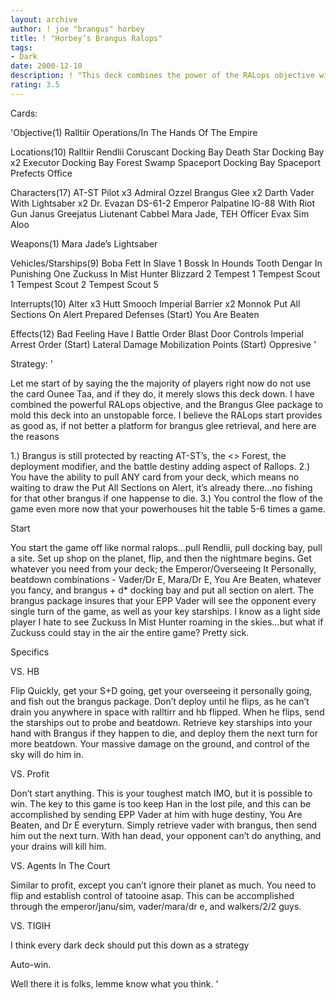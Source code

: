 ```yaml
---
layout: archive
author: ! joe "brangus" horbey
title: ! "Horbey’s Brangus Ralops"
tags:
- Dark
date: 2000-12-10
description: ! "This deck combines the power of the RALops objective with the awesome retrieval ability of brangus glee."
rating: 3.5
---
```

Cards: 

'Objective(1)
Ralltiir Operations/In The Hands Of The Empire

Locations(10)
Ralltiir
Rendlii
Coruscant Docking Bay
Death Star Docking Bay x2
Executor Docking Bay
 Forest
 Swamp
 Spaceport Docking Bay
 Spaceport Prefects Office

Characters(17)
AT-ST Pilot x3
Admiral Ozzel
Brangus Glee x2
Darth Vader With Lightsaber x2
Dr. Evazan
DS-61-2
Emperor Palpatine
IG-88 With Riot Gun
Janus Greejatus
Liutenant Cabbel
Mara Jade, TEH
Officer Evax
Sim Aloo

Weapons(1)
Mara Jade’s Lightsaber

Vehicles/Starships(9)
Boba Fett In Slave 1
Bossk In Hounds Tooth
Dengar In Punishing One
Zuckuss In Mist Hunter
Blizzard 2
Tempest 1
Tempest Scout 1
Tempest Scout 2
Tempest Scout 5

Interrupts(10)
Alter x3
Hutt Smooch
Imperial Barrier x2
Monnok
Put All Sections On Alert
Prepared Defenses (Start)
You Are Beaten

Effects(12)
Bad Feeling Have I
Battle Order
Blast Door Controls
Imperial Arrest Order (Start)
Lateral Damage
Mobilization Points (Start)
Oppresive  '

Strategy: '

  Let me start of by saying the the majority of players right now do not use the card Ounee Taa, and if they do, it merely slows this deck down. I have combined the powerful RALops objective, and the Brangus Glee package to mold this deck into an unstopable force. I believe the RALops start provides as good as, if not better a platform for brangus glee retrieval, and here are the reasons

1.) Brangus is still protected by reacting AT-ST’s, the <> Forest, the deployment modifier, and the battle destiny adding aspect of Rallops.
2.) You have the ability to pull ANY card from your deck, which means no waiting to draw the Put All Sections on Alert, it’s already there...no fishing for that other brangus if one happense to die.
3.) You control the flow of the game even more now that your powerhouses hit the table 5-6 times a game.

Start

You start the game off like normal ralops...pull Rendlii, pull docking bay, pull a site. Set up shop on the planet, flip, and then the nightmare begins. Get whatever you need from your deck; the Emperor/Overseeing It Personally, beatdown combinations - Vader/Dr E, Mara/Dr E, You Are Beaten, whatever you fancy, and brangus + d* docking bay and put all section on alert. The brangus package insures that your EPP Vader will see the opponent every single turn of the game, as well as your key starships. I know as a light side player I hate to see Zuckuss In Mist Hunter roaming in the skies...but what if Zuckuss could stay in the air the entire game? Pretty sick.

Specifics

VS. HB

Flip Quickly, get your S+D going, get your overseeing it personally going, and fish out the brangus package. Don’t deploy until he flips, as he can’t drain you anywhere in space with ralltirr and hb flipped. When he flips, send the starships out to probe and beatdown. Retrieve key starships into your hand with Brangus if they happen to die, and deploy them the next turn for more beatdown. Your massive damage on the ground, and control of the sky will do him in.

VS. Profit

Don’t start anything. This is your toughest match IMO, but it is possible to win. The key to this game is too keep Han in the lost pile, and this can be accomplished by sending EPP Vader at him with huge destiny, You Are Beaten, and Dr E everyturn. Simply retrieve vader with brangus, then send him out the next turn. With han dead, your opponent can’t do anything, and your drains will kill him.

VS. Agents In The Court

Similar to profit, except you can’t ignore their planet as much. You need to flip and establish control of tatooine asap. This can be accomplished through the emperor/janu/sim, vader/mara/dr e, and walkers/2/2 guys.

VS. TIGIH

I think every dark deck should put this down as a strategy

Auto-win.

Well there it is folks, lemme know what you think. '